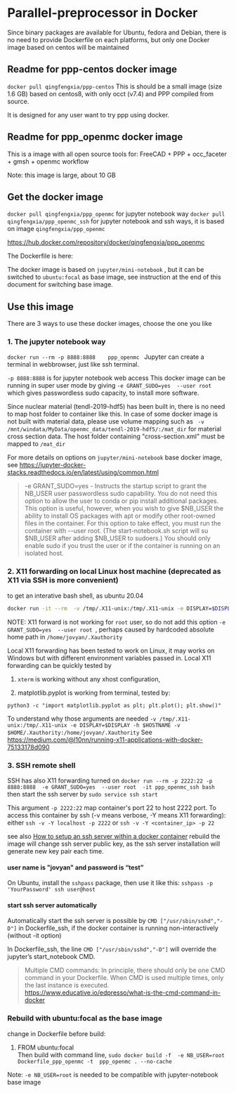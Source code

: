 # Parallel-preprocessor in Docker

Since binary packages are available for Ubuntu, fedora and Debian, there is no need to provide Dockerfile on each platforms, but only one Docker image based on centos will be maintained

## Readme for ppp-centos docker image

`docker pull qingfengxia/ppp-centos`
This is should be a small image (size 1.6 GB) based on centos8, with only occt (v7.4)  and PPP compiled from source.

It is designed for any user want to try ppp using docker. 

## Readme for ppp_openmc docker image

This is a image with all open source tools for: FreeCAD + PPP + occ_faceter + gmsh + openmc  workflow

Note: this image is large, about 10 GB

## Get the docker image

`docker pull qingfengxia/ppp_openmc`  for jupyter notebook way
`docker pull qingfengxia/ppp_openmc_ssh`  for jupyter notebook and ssh ways, it is based on image `qingfengxia/ppp_openmc`

https://hub.docker.com/repository/docker/qingfengxia/ppp_openmc

The Dockerfile is here: 

The docker image is based on `jupyter/mini-notebook` , but it can be switched to `ubuntu:focal` as base image, see instruction at the end of this document for switching base image.

## Use this image 

There are 3 ways to use these docker images, choose the one you like

### 1. The jupyter notebook way

`docker run --rm -p 8888:8888    ppp_openmc `
Jupyter can create a terminal in webbrowser, just like ssh terminal. 

`-p 8888:8888`  is for jupyter notebook web access
This docker image can be running in super user mode by giving `-e GRANT_SUDO=yes  --user root` which gives passwordless sudo capacity, to install more software.

Since nuclear material (tendl-2019-hdf5) has been built in, there is no need to map host folder to container like this. In case of some docker image is not built with material data, please use volume mapping such as ` -v /mnt/windata/MyData/openmc_data/tendl-2019-hdf5/:/mat_dir` for material cross section data. The host folder containing "cross-section.xml"  must be mapped to `/mat_dir`

For more details on options on `jupyter/mini-notebook` base docker image, see
https://jupyter-docker-stacks.readthedocs.io/en/latest/using/common.html

> -e GRANT_SUDO=yes - Instructs the startup script to grant the NB_USER user passwordless sudo capability. You do not need this option to allow the user to conda or pip install additional packages. This option is useful, however, when you wish to give $NB_USER the ability to install OS packages with apt or modify other root-owned files in the container. For this option to take effect, you must run the container with --user root. (The start-notebook.sh script will su $NB_USER after adding $NB_USER to sudoers.) You should only enable sudo if you trust the user or if the container is running on an isolated host.

### 2. X11 forwarding on local Linux host machine  (deprecated as X11 via SSH is more convenient)

to get an interative bash shell, as ubuntu 20.04

```sh
docker run -it --rm  -v /tmp/.X11-unix:/tmp/.X11-unix -e DISPLAY=$DISPLAY -h $HOSTNAME -v $HOME/.Xauthority:/home/jovyan/.Xauthority -v $PWD/:/workspace/  ppp_openmc  bash
```

NOTE:  X11 forward is not working for `root` user, so do not add this option `-e GRANT_SUDO=yes  --user root `, perhaps caused by hardcoded absolute home path in `/home/jovyan/.Xauthority` 

Local X11 forwarding has been tested to work on Linux, it may works on Windows but with different environment variables passed in.
Local X11 forwarding can be quickly tested by
1) `xterm` is working without any xhost configuration, 

2) matplotlib.pyplot is working from terminal, tested by:  

`python3 -c "import matplotlib.pyplot as plt; plt.plot(); plt.show()" `

To understand why those arguments are needed
`-v /tmp/.X11-unix:/tmp/.X11-unix -e DISPLAY=$DISPLAY -h $HOSTNAME -v $HOME/.Xauthority:/home/jovyan/.Xauthority`
See  https://medium.com/@l10nn/running-x11-applications-with-docker-75133178d090

### 3. SSH remote shell 
SSH has also X11 forwarding turned on
`docker run --rm -p 2222:22 -p 8888:8888  -e GRANT_SUDO=yes  --user root  -it ppp_openmc_ssh bash ` then start the ssh server by `sudo service ssh start `

This argument `-p 2222:22` map container's port 22 to host 2222 port. 
To access this container by ssh  (-v means verbose,  -Y means X11 forwarding): 
either `ssh -v -Y localhost -p 2222` or  `ssh -v -Y <container_ip> -p 22`  

see also [How to setup an ssh server within a docker container](https://phoenixnap.com/kb/how-to-ssh-into-docker-container)
rebuild the image will change ssh server public key, as the ssh server installation  will generate new key pair each time.

#### user name is "jovyan" and password is “test”

On Ubuntu, install the `sshpass` package, then use it like this:  `sshpass -p 'YourPassword' ssh user@host` 

#### start ssh server automatically

Automatically start the ssh server is possible by `CMD ["/usr/sbin/sshd","-D"]`  in Dockerfile_ssh, if the docker container is running non-interactively (without -it option) 

In Dockerfile_ssh, the line `CMD ["/usr/sbin/sshd","-D"]` will override the jupyter’s start_notebook CMD. 

> Multiple CMD commands:  In principle, there should only be one CMD command in your Dockerfile. When CMD is used multiple times, only the last instance is executed.
   https://www.educative.io/edpresso/what-is-the-cmd-command-in-docker


### Rebuild with ubuntu:focal as the base image
change in Dockerfile before build:  
   1) FROM   ubuntu:focal        
Then build with command line, 
`sudo docker build -f  -e NB_USER=root Dockerfile_ppp_openmc -t  ppp_openmc . --no-cache`

Note: `-e NB_USER=root` is needed to be compatible with jupyter-notebook base image


